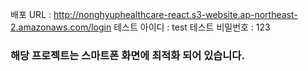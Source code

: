 배포 URL : http://nonghyuphealthcare-react.s3-website.ap-northeast-2.amazonaws.com/login
테스트 아이디 : test
테스트 비밀번호 : 123

<h3 style={{color:"red"}}>해당 프로젝트는 스마트폰 화면에 최적화 되어 있습니다.</h3>
